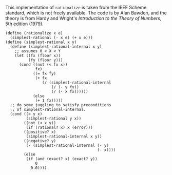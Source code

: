 This implementation of `rationalize` is taken from the IEEE Scheme standard,
which is not freely available.
The code is by Alan Bawden,
and the theory is from Hardy and Wright's *Introduction to the Theory of Numbers*, 5th edition (1979).

```
(define (rationalize x e)
  (simplest-rational (- x e) (+ x e)))
(define (simplest-rational x y)
  (define (simplest-rational-internal x y)
    ;; assumes 0 < X < Y
    (let ((fx (floor x))
          (fy (floor y)))
      (cond ((not (< fx x))
             fx)
            ((= fx fy)
             (+ fx
                (/ (simplest-rational-internal
                    (/ (- y fy))
                    (/ (- x fx))))))
            (else
             (+ 1 fx)))))
  ;; do some juggling to satisfy preconditions
  ;; of simplest-rational-internal.
  (cond ((< y x)
         (simplest-rational y x))
        ((not (< x y))
         (if (rational? x) x (error)))
        ((positive? x)
         (simplest-rational-internal x y))
        ((negative? y)
         (- (simplest-rational-internal (- y)
                                        (- x))))
        (else
         (if (and (exact? x) (exact? y))
             0
           0.0))))
```
